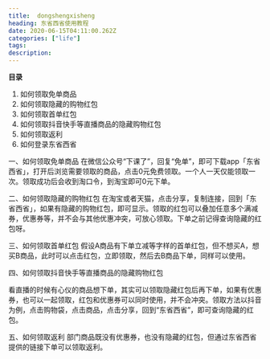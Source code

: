 ```yaml
---
title:  dongshengxisheng
heading: 东省西省使用教程
date: 2020-06-15T04:11:00.262Z
categories: ["life"]
tags: 
description: 
---
```


**目录**
1. 如何领取免单商品
2. 如何领取隐藏的购物红包
3. 如何领取首单红包
4. 如何领取抖音快手等直播商品的隐藏购物红包
5. 如何领取返利
6. 如何登录东省西省
  
一、如何领取免单商品
在微信公众号“下课了”，回复“免单”，即可下载app「东省西省」，打开后浏览需要领取的商品，点击0元免费领取。一个人一天仅能领取一次。领取成功后会收到淘口令，到淘宝即可0元下单。

二、如何领取隐藏的购物红包
在淘宝或者天猫，点击分享，复制连接，回到「东省西省」，如果有隐藏的购物红包，即可显示。领取的红包可以叠加任意多个满减券，优惠券等，并不会与其他优惠冲突，可放心领取。下单之前记得查询隐藏的红包呀。

三、如何领取首单红包
假设A商品有下单立减等字样的首单红包，但不想买A，想买B商品，此时可以点击红包，立即领取，然后去B商品下单，同样可以使用。

四、如何领取抖音快手等直播商品的隐藏购物红包

看直播的时候有心仪的商品想下单，其实可以领取隐藏红包后再下单，如果有优惠券，也可以一起领取，红包和优惠券可以同时使用，并不会冲突。领取方法以抖音为例，点击购物袋，点击商品，点击分享，回到“东省西省”，即可查询隐藏的红包。

五、如何领取返利
部门商品既没有优惠券，也没有隐藏的红包，但通过东省西省提供的链接下单可以领取返利。


